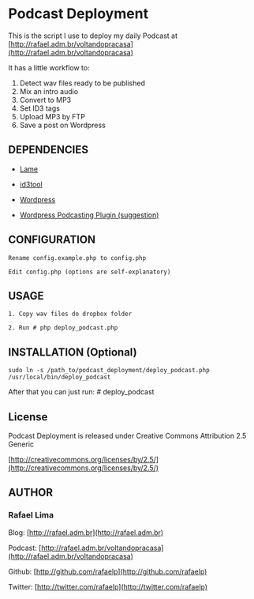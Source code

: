 # Podcast Deployment

This is the script I use to deploy my daily Podcast at [http://rafael.adm.br/voltandopracasa](http://rafael.adm.br/voltandopracasa)

It has a little workflow to:

1. Detect wav files ready to be published
2. Mix an intro audio
3. Convert to MP3
4. Set ID3 tags
5. Upload MP3 by FTP
6. Save a post on Wordpress

## DEPENDENCIES

* [Lame](http://lame.sourceforge.net)

* [id3tool](http://nekohako.xware.cx/id3tool/)

* [Wordpress](http://wordpress.org/)

* [Wordpress Podcasting Plugin (suggestion)](http://wordpress.org/extend/plugins/podcasting/) 

## CONFIGURATION

	Rename config.example.php to config.php
	
	Edit config.php (options are self-explanatory)

## USAGE

	1. Copy wav files do dropbox folder
	
	2. Run # php deploy_podcast.php

## INSTALLATION (Optional)

    sudo ln -s /path_to/podcast_deployment/deploy_podcast.php /usr/local/bin/deploy_podcast

After that you can just run: # deploy_podcast

## License

Podcast Deployment is released under Creative Commons Attribution 2.5 Generic

[http://creativecommons.org/licenses/by/2.5/](http://creativecommons.org/licenses/by/2.5/)

## AUTHOR

### **Rafael Lima**

Blog: [http://rafael.adm.br](http://rafael.adm.br)

Podcast: [http://rafael.adm.br/voltandopracasa](http://rafael.adm.br/voltandopracasa)

Github: [http://github.com/rafaelp](http://github.com/rafaelp)

Twitter: [http://twitter.com/rafaelp](http://twitter.com/rafaelp)
